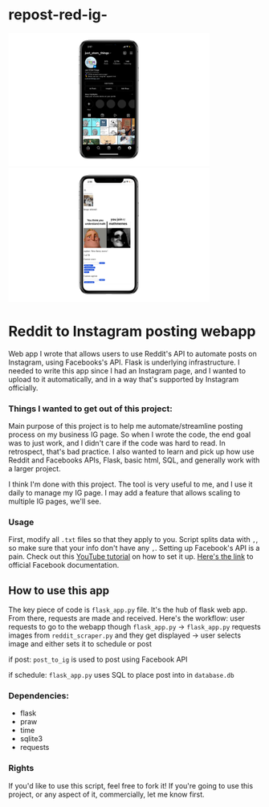 # repost-red-ig-

<p float="middle">
  <img width="400" alt="portfolio_view" src="https://raw.githubusercontent.com/zackmawaldi/Reddit-to-Instagram-posting-webapp/main/screenshots/2.png">
  <img width="400" alt="portfolio_view" src="https://raw.githubusercontent.com/zackmawaldi/Reddit-to-Instagram-posting-webapp/main/screenshots/1.png">
<!--  <img width="200" alt="portfolio_view" src="https://raw.githubusercontent.com/zackmawaldi/Reddit-to-Instagram-posting-webapp/main/screenshots/3.png"> -->
</p>

# Reddit to Instagram posting webapp
Web app I wrote that allows users to use Reddit's API to automate posts on Instagram, using Facebooks's API. Flask is underlying infrastructure. I needed to write this app since I had an Instagram page, and I wanted to upload to it automatically, and in a way that's supported by Instagram officially.

### Things I wanted to get out of this project:
Main purpose of this project is to help me automate/streamline posting process on my business IG page. So when I wrote the code, the end goal was to just work, and I didn't care if the code was hard to read. In retrospect, that's bad practice.
I also wanted to learn and pick up how use Reddit and Facebooks APIs, Flask, basic html, SQL, and generally work with a larger project.

I think I'm done with this project. The tool is very useful to me, and I use it daily to manage my IG page. I may add a feature that allows scaling to multiple IG pages, we'll see.

### Usage
First, modify all `.txt` files so that they apply to you. Script splits data with `,`, so make sure that your info don't have any `,`.
Setting up Facebook's API is a pain. Check out this [YouTube tutorial](https://www.youtube.com/watch?v=Q5kw7vGLqgs) on how to set it up. [Here's the link](https://developers.facebook.com/docs/instagram-api/) to official Facebook documentation.

## How to use this app
The key piece of code is `flask_app.py` file. It's the hub of flask web app. From there, requests are made and received. Here's the workflow: user requests to go to the webapp though `flask_app.py` → `flask_app.py` requests images from `reddit_scraper.py` and they get displayed → user selects image and either sets it to schedule or post

if post:
`post_to_ig` is used to post using Facebook API

if schedule:
`flask_app.py` uses SQL to place post into in `database.db`

### Dependencies:
- flask
- praw
- time
- sqlite3
- requests

### Rights

If you'd like to use this script, feel free to fork it! If you're going to use this project, or any aspect of it, commercially, let me know first.
